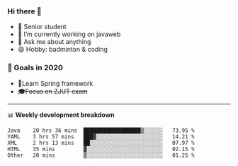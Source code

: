 

### Hi there 🐏

- 🌱 Senior student
- 🔭 I’m currently working on javaweb
- 💬 Ask me about anything
- 😄 Hobby: badminton & coding

### 🚀 Goals in 2020
+ 🍃Learn Spring framework
+ ~~🎓Focus on ZJUT exam~~
-------

📊 **Weekly development breakdown**
<!--START_SECTION:waka-->
```text
Java    20 hrs 36 mins  ██████████████████▒░░░░░░   73.95 % 
YAML    3 hrs 57 mins   ███▓░░░░░░░░░░░░░░░░░░░░░   14.21 % 
XML     2 hrs 13 mins   ██░░░░░░░░░░░░░░░░░░░░░░░   07.97 % 
HTML    35 mins         ▓░░░░░░░░░░░░░░░░░░░░░░░░   02.15 % 
Other   20 mins         ▒░░░░░░░░░░░░░░░░░░░░░░░░   01.25 % 
```
<!--END_SECTION:waka-->
